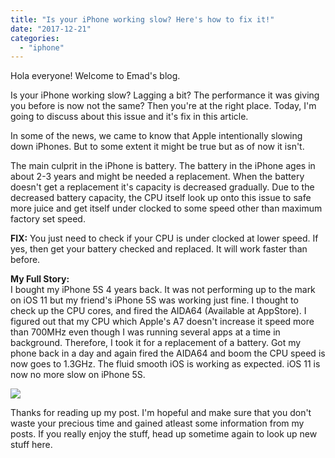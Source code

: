 ```yaml
---
title: "Is your iPhone working slow? Here's how to fix it!"
date: "2017-12-21"
categories: 
  - "iphone"
---
```


Hola everyone! Welcome to Emad's blog.  
  
Is your iPhone working slow? Lagging a bit? The performance it was giving you before is now not the same? Then you're at the right place. Today, I'm going to discuss about this issue and it's fix in this article.  
  
In some of the news, we came to know that Apple intentionally slowing down iPhones. But to some extent it might be true but as of now it isn't.  
  
The main culprit in the iPhone is battery. The battery in the iPhone ages in about 2-3 years and might be needed a replacement. When the battery doesn't get a replacement it's capacity is decreased gradually. Due to the decreased battery capacity, the CPU itself look up onto this issue to safe more juice and get itself under clocked to some speed other than maximum factory set speed.  
  
**FIX:** You just need to check if your CPU is under clocked at lower speed. If yes, then get your battery checked and replaced. It will work faster than before.  
  
  
**My Full Story:**  
I bought my iPhone 5S 4 years back. It was not performing up to the mark on iOS 11 but my friend's iPhone 5S was working just fine. I thought to check up the CPU cores, and fired the AIDA64 (Available at AppStore). I figured out that my CPU which Apple's A7 doesn't increase it speed more than 700MHz even though I was running several apps at a time in background. Therefore, I took it for a replacement of a battery. Got my phone back in a day and again fired the AIDA64 and boom the CPU speed is now goes to 1.3GHz. The fluid smooth iOS is working as expected. iOS 11 is now no more slow on iPhone 5S.  
  
  
  

[![](/posts/2017/12/images/original.jpg)](https://data.whicdn.com/images/76330199/original.jpg)

  
  
  
Thanks for reading up my post. I'm hopeful and make sure that you don't waste your precious time and gained atleast some information from my posts. If you really enjoy the stuff, head up sometime again to look up new stuff here.
